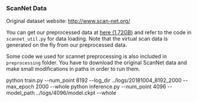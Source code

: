 ### ScanNet Data

Original dataset website: <a href="http://www.scan-net.org/">http://www.scan-net.org/</a>

You can get our preprocessed data at <a href="https://shapenet.cs.stanford.edu/media/scannet_data_pointnet2.zip">here (1.72GB)</a> and refer to the code in `scannet_util.py` for data loading. Note that the virtual scan data is generated on the fly from our preprocessed data.

Some code we used for scannet preprocessing is also included in `preprocessing` folder. You have to download the original ScanNet data and make small modifications in paths in order to run them.


python train.py --num_point 8192 --log_dir ../logs/20181004_8192_2000 --max_epoch 2000 --whole
python inference.py --num_point 4096 --model_path ../logs/4096/model.ckpt --whole
